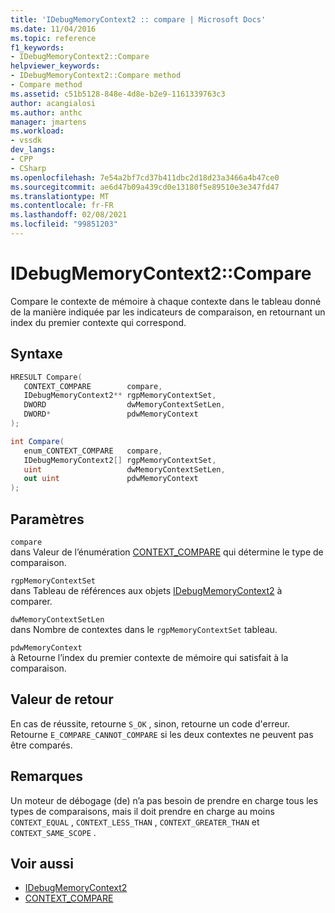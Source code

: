 ```yaml
---
title: 'IDebugMemoryContext2 :: compare | Microsoft Docs'
ms.date: 11/04/2016
ms.topic: reference
f1_keywords:
- IDebugMemoryContext2::Compare
helpviewer_keywords:
- IDebugMemoryContext2::Compare method
- Compare method
ms.assetid: c51b5128-848e-4d8e-b2e9-1161339763c3
author: acangialosi
ms.author: anthc
manager: jmartens
ms.workload:
- vssdk
dev_langs:
- CPP
- CSharp
ms.openlocfilehash: 7e54a2bf7cd37b411dbc2d18d23a3466a4b47ce0
ms.sourcegitcommit: ae6d47b09a439cd0e13180f5e89510e3e347fd47
ms.translationtype: MT
ms.contentlocale: fr-FR
ms.lasthandoff: 02/08/2021
ms.locfileid: "99851203"
---
```

# <a name="idebugmemorycontext2compare"></a>IDebugMemoryContext2::Compare
Compare le contexte de mémoire à chaque contexte dans le tableau donné de la manière indiquée par les indicateurs de comparaison, en retournant un index du premier contexte qui correspond.

## <a name="syntax"></a>Syntaxe

```cpp
HRESULT Compare( 
   CONTEXT_COMPARE        compare,
   IDebugMemoryContext2** rgpMemoryContextSet,
   DWORD                  dwMemoryContextSetLen,
   DWORD*                 pdwMemoryContext
);
```

```csharp
int Compare(
   enum_CONTEXT_COMPARE   compare,
   IDebugMemoryContext2[] rgpMemoryContextSet,
   uint                   dwMemoryContextSetLen,
   out uint               pdwMemoryContext
);
```

## <a name="parameters"></a>Paramètres
`compare`\
dans Valeur de l’énumération [CONTEXT_COMPARE](../../../extensibility/debugger/reference/context-compare.md) qui détermine le type de comparaison.

`rgpMemoryContextSet`\
dans Tableau de références aux objets [IDebugMemoryContext2](../../../extensibility/debugger/reference/idebugmemorycontext2.md) à comparer.

`dwMemoryContextSetLen`\
dans Nombre de contextes dans le `rgpMemoryContextSet` tableau.

`pdwMemoryContext`\
à Retourne l’index du premier contexte de mémoire qui satisfait à la comparaison.

## <a name="return-value"></a>Valeur de retour
 En cas de réussite, retourne `S_OK` , sinon, retourne un code d'erreur. Retourne `E_COMPARE_CANNOT_COMPARE` si les deux contextes ne peuvent pas être comparés.

## <a name="remarks"></a>Remarques
 Un moteur de débogage (de) n’a pas besoin de prendre en charge tous les types de comparaisons, mais il doit prendre en charge au moins `CONTEXT_EQUAL` , `CONTEXT_LESS_THAN` , `CONTEXT_GREATER_THAN` et `CONTEXT_SAME_SCOPE` .

## <a name="see-also"></a>Voir aussi
- [IDebugMemoryContext2](../../../extensibility/debugger/reference/idebugmemorycontext2.md)
- [CONTEXT_COMPARE](../../../extensibility/debugger/reference/context-compare.md)
